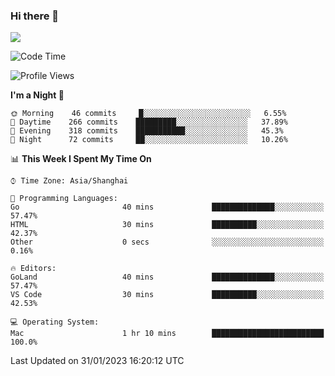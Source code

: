 ### Hi there 👋

<!--
**JJAYCHEN1e/jjaychen1e** is a ✨ _special_ ✨ repository because its `README.md` (this file) appears on your GitHub profile.

Here are some ideas to get you started:

- 🔭 I’m currently working on ...
- 🌱 I’m currently learning ...
- 👯 I’m looking to collaborate on ...
- 🤔 I’m looking for help with ...
- 💬 Ask me about ...
- 📫 How to reach me: ...
- 😄 Pronouns: ...
- ⚡ Fun fact: ...
-->

[![](https://github-readme-stats.vercel.app/api?username=jjaychen1e&show_icons=true)](https://github.com/jjaychen1e/github-readme-stats?count_private=true)

<!--START_SECTION:waka-->
![Code Time](http://img.shields.io/badge/Code%20Time-537%20hrs%2037%20mins-blue)

![Profile Views](http://img.shields.io/badge/Profile%20Views-2-blue)

**I'm a Night 🦉** 

```text
🌞 Morning    46 commits     █░░░░░░░░░░░░░░░░░░░░░░░░   6.55% 
🌆 Daytime    266 commits    █████████░░░░░░░░░░░░░░░░   37.89% 
🌃 Evening    318 commits    ███████████░░░░░░░░░░░░░░   45.3% 
🌙 Night      72 commits     ██░░░░░░░░░░░░░░░░░░░░░░░   10.26%

```


📊 **This Week I Spent My Time On** 

```text
⌚︎ Time Zone: Asia/Shanghai

💬 Programming Languages: 
Go                       40 mins             ██████████████░░░░░░░░░░░   57.47% 
HTML                     30 mins             ██████████░░░░░░░░░░░░░░░   42.37% 
Other                    0 secs              ░░░░░░░░░░░░░░░░░░░░░░░░░   0.16%

🔥 Editors: 
GoLand                   40 mins             ██████████████░░░░░░░░░░░   57.47% 
VS Code                  30 mins             ██████████░░░░░░░░░░░░░░░   42.53%

💻 Operating System: 
Mac                      1 hr 10 mins        █████████████████████████   100.0%

```


 Last Updated on 31/01/2023 16:20:12 UTC
<!--END_SECTION:waka-->
